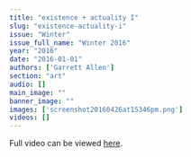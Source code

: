 ```yaml
---
title: "existence + actuality I"
slug: "existence-actuality-i"
issue: "Winter"
issue_full_name: "Winter 2016"
year: "2016"
date: "2016-01-01"
authors: ['Garrett Allen']
section: "art"
audio: []
main_image: ""
banner_image: ""
images: ['screenshot20160426at15346pm.png']
videos: []
---
```

Full video can be viewed [here](https://vimeo.com/162292825). 


